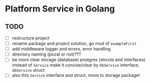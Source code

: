 # Platform Service in Golang

## TODO

- [ ] restructure project
- [ ] rename package and project solution, go mod of `exampleFirst`
- [ ] add middleware logger and errors, error handling
- [ ] directory naming (plural or not)???
- [ ] be more clear storage (database) postgres (strcuts and interfaces) instead of `Service` make it concise/clear by `DbService` interface, `dbService` struct
- [ ] also this `Service` interface and struct, move to storage package!

